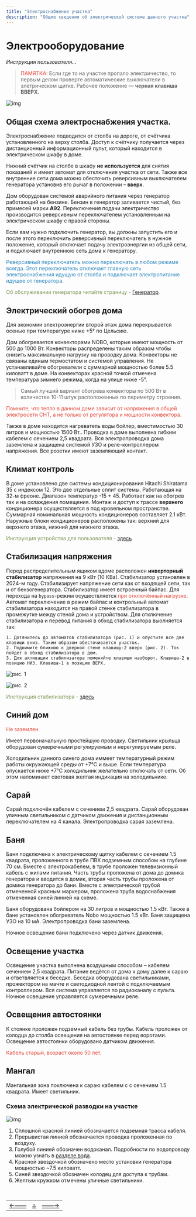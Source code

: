 ```yaml
---
title: "Электроснабжение участка"
description: "Общие сведения об электрической системе данного участка"
---
```


<div class="navi"><nav id="navi"><!-- js --></nav></div>

# Электрооборудование 

*Инструкция пользователя…*

><span style="color: #e34234;">ПАМЯТКА:</span> Если где то на участке пропало электричество, то первым делом проверте автоматические выключатели в элетрическом щитке. Рабочее положение — **черная клавиша ВВЕРХ.**

<span id="shkaf-img" class="img" onclick="imgResize()">![img](assets/img/automat220.jpeg)</span>

## Общая схема электроснабжения участка. 

Электроснабжение подводится от столба на дороге, от счётчика установленного на верху столба. Доступ к счётчику получается через дистанционный информационный пульт, который находится в электрическом шкафу в доме.  

Нижний счётчик на столбе в шкафу  **не используется** для снятия показаний и имеет автомат для отключения участка от сети. Также все внутренние сети дома можно обесточить реверсивным выключателем генератора установив его рычаг в положении – **вверх**.

Дом оборудован системой аварийного питания через генератор работающий на бензине. Бензин в генератор заливается чистый, без примесей марки **А92**. Переключения подачи электричество производится реверсивным переключателем установленным на электрическом шкафу с правой стороны. 

Если вам нужно подключить генератор, вы должны запустить его и после этого переключить реверсивный переключатель в нужное положение, который отключает подачу электроэнергии из общей сети, и подключает внутреннюю сеть дома к генератору. 

<span style="color: #2C87BF;">Реверсивный переключатель можно переключать в любом режиме всегда. Этот переключатель  отключает главную сеть электроснабжения идущую от столба и подключает электропитание идущее от генератора. 

<span style="color: #7C9655;">Об обслуживании генератора читайте страницу - [Генератор](003-generator.md).

## Электрический обогрев дома

Для экономии электроэнергии второй этаж дома перекрывается осенью при температуре ниже +5° по Цельсию.

Дом обогревается конвекторами NOBO, которые имеют мощность от 500 до 1000 Вт. Конвекторы распределены таким образом чтобы снизить максимальную нагрузку на проводку дома. Конвекторы не связаны единым термостатом и системой управления. Не устанавливайте обогреватели с суммарной мощностью более 5.5 киловатт в доме. На конвекторах красной точкой отмечена температура зимнего режима, когда на улице ниже -5°. 

>Самый лучший вариант обогрева конвекторы по 500 Вт в количестве 10-11 штук расположенных по периметру строения.

<span style="color: #e34234;">Помните, что тепло в данном доме зависит от напряжения в общей электросети СНТ, а не только от регулятора и мощности конвектора.

Также в доме находится нагреватель воды бойлер, вместимостью 30 литров и мощностью 1500 Вт.. Проводка в доме выполнена гибким кабелем с сечением 2,5 квадрата. Вся электропроводка дома заземлена и защищена системой УЗО и реле-контроллером напряжения. Все розетки имеют заземляющий контакт.

## Климат контроль

 В доме установлено две системы кондиционирования Hitachi Shiratama 35 с индексом 12. Это две отдельные сплит системы. Работающая на 32-м фреоне. Диапазон температур -15 + 45. Работает как на обогрев так и на охлаждения помещения. Монтаж и доступ к трассе **верхнего** кондиционера осуществляется в под кровельном пространстве. Суммарная номинальная мощность кондиционеров составляет 2.1 кВт. Наружные блоки кондиционеров расположены так: верхний для верхнего этажа, нижний для нижнего этажа.

 <span style="color: #7C9655;"> Инструкция устройства для пользователя - [здесь](assets/pdf/Shiratama_Hitachi.pdf)

## Стабилизация напряжения

Перед распределительным ящиком вдоме расположен **инверторный стабилизатор** напряжения на 9 кВт (10 КВа). Стабилизатор установлен в 2024-м году. Стабилизирует напряжение сети как от входящей сети, так и от бензогенератора. Стабилизатор имеет встроенный байпас. Для перехода на `bypass`-режим осуществляется <span style="color: #e34234;">при отключённый нагрузке</span>. Автомат переключение в режим байпас и контрольный автомат стабилизатора находится на правой стенке стабилизатора в промежутке между стеной дома и устройством. Для отключение стабилизатора и перевод питания в обход стабилизатора выолняется так:

	1. Дотянитесь до автоматов стабилизатора (рис. 1) и опустите все две клавиши вниз. Таким образом обесточивается участок.
	2. Поднимите ближнюю к дверной стене клавишу-2 вверх (рис. 2). Ток пойдет в обход стабилизатора в дом.
	3. Для активации стабилизатора поменяйте клавиши наоборот. Клавиша-2 в позицию НИЗ. Клавиша-1 в позицию ВЕРХ.

![рис. 1](assets/img/instab-001.jpeg)

![рис. 2](assets/img/instab-002.jpeg)



 <span style="color: #7C9655;"> Инструкция стабилизатора - [здесь](assets/pdf/instab10000.pdf)


## Синий дом

<span style="color: #e34234;">Не заземлен. 

Имеет первоначальную простейшую проводку. Светильник крыльца оборудован сумеречными регулируемым и нерегулируемым реле.

Холодильник данного синего дома иммеет температурный режим работы окружающей среды от +7°С и выше. Если температура опускается ниже +7°С холодильник желательно отключать от сети. Об этом напоминает световая желтая индикация на холодильнике.

## Сарай

 Сарай подключён кабелем с сечением 2,5 квадрата. 
 Сарай оборудован уличным светильником с датчиком движения и дистанционным переключателем на 4 канала.
 Электропроводка сарая заземлена.

## Баня

 Баня подключена к электрическому щитку кабелем с сечением 1.5 квадрата, проложенного в трубе ПВХ подземным способом на глубине 70 см. Вместе с электрокабелем, в трубе проложен телевизионный кабель с жилами питания. Часть трубы проложена от дома до домика генератора и вводится в домик, вторая часть трубы проложена от домика генератора до бани. Вместе с электрической трубой отмеченной красным маркером, проложена труба водоснабжения отмеченная синей линией на схеме.

Баня оборудована бойлером на 30 литров и мощностью 1.5 кВт. Также в бане установлен обогреватель Nobo мощностью 1.5 кВт. Баня защищена УЗО на 10 мА. 
Электропроводка бани заземлена.

Ночное освещение бани подключено через датчик движения.

## Освещение участка

Освещение участка выполнена воздушным способом – кабелем сечением 2,5 квадрата. Питание ведётся от дома к дому далее к сараю и ответвляется к беседке. Беседка оборудована светильниками, прожектором на мачте и светодиодной лентой с подключаемым контроллером. Вся система управляется по радиоканалу с пульта. Ночное освещение управляется сумеречными реле.

## Освещения автостоянки

К стоянке проложен подземный кабель без трубы. Кабель проложен от колодца до столба освещения на автостоянке перед воротами. Освещение автостоянки оборудовано датчиком движения.

<span style="color: #e34234;">Кабель старый, возраст около 50 лет.

## Мангал

Мангальная зона поключена к сараю кабелем с с сечением 1.5 квадрата. Имеет светильник.


### Схема электрической разводки на участке

<span id="img0004" class="img" onclick="imgResize()">![img](assets/img/Olhovka-techmap.006.jpeg)</span>

1. Сплошной красной линией обозначается подземная трасса кабеля. 
2. Прерывистая линией обозначается проводка проложенная по воздуху. 
3. Голубой линией обозначен водоканал. Подробности по водопроводу можно узнать в [разделе вода](001-water.md).
4. Красной звездочкой обозначено место установки генератора мощностью ~7.5 киловатт.
5. Синей звездочкой обозначен колодец для доступа к трубам.
6. Желтым кружком отмечены уличные светильники.


<script src="assets/js/navi.js"></script>




<!--ystm_start-->
<br>

 |||| 
 |:---|:---:|---:| 
 [←——](001-water.md)|[ 🔝 ](#)|[——→](003-generator.md) 

 <br>
<!--ystm_end-->
